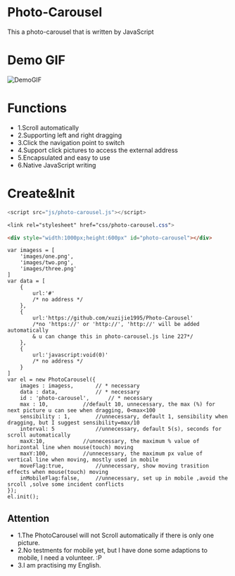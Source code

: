 # Photo-Carousel
This a photo-carousel that is written by JavaScript

# Demo GIF
![DemoGIF](https://raw.githubusercontent.com/xuzijie1995/Photo-Carousel/master/images/demo.gif)

# Functions
+ 1.Scroll  automatically
+ 2.Supporting left and right dragging
+ 3.Click the navigation point to switch
+ 4.Support click pictures to access the external address
+ 5.Encapsulated and easy to use
+ 6.Native JavaScript writing

# Create&Init
```js
<script src="js/photo-carousel.js"></script>
```
```css
<link rel="stylesheet" href="css/photo-carousel.css">
```
```html
<div style="width:1000px;height:600px" id="photo-carousel"></div>
```
```init
var imagess = [
	'images/one.png',
	'images/two.png',
	'images/three.png'
]
var data = [
	{
		url:'#' 
		/* no address */
	},
	{
		url:'https://github.com/xuzijie1995/Photo-Carousel' 
		/*no 'https://' or 'http://', 'http://' will be added automatically 
		& u can change this in photo-carousel.js line 227*/
	},
	{
		url:'javascript:void(0)' 
		/* no address */
	}
]
var el = new PhotoCarousel({
	images : imagess, 		// * necessary
	data : data, 			// * necessary
	id : 'photo-carousel', 		// * necessary
	max : 10, 			//default 10, unnecessary, the max (%) for next picture u can see when dragging, 0<max<100
	sensibility : 1,		//unnecessary, default 1, sensibility when dragging, but I suggest sensibility=max/10
	interval: 5 			//unnecessary, default 5(s), seconds for scroll automatically
	maxX:10,			//unnecessary, the maximum % value of horizontal line when mouse(touch) moving
	maxY:100,			//unnecessary, the maximum px value of vertical line when moving, mostly used in mobile
	moveFlag:true,			//unnecessary, show moving trasition effects when mouse(touch) moving
	inMobileFlag:false,		//unnecessary, set up in mobile ,avoid the srcoll ,solve some incident conflicts
});
el.init();
```
## Attention
+ 1.The PhotoCarousel will not Scroll automatically if there is only one picture.
+ 2.No testments for mobile yet, but I have done some adaptions to mobile, I need a volunteer. :P 
+ 3.I am practising my English.
